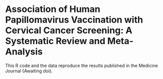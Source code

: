 # Association of Human Papillomavirus Vaccination with Cervical Cancer Screening: A Systematic Review and Meta-Analysis

This R code and the data reproduce the results published in the Medicine Journal {Awaiting doi}.
